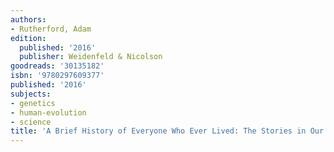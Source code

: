 ```yaml
---
authors:
- Rutherford, Adam
edition:
  published: '2016'
  publisher: Weidenfeld & Nicolson
goodreads: '30135182'
isbn: '9780297609377'
published: '2016'
subjects:
- genetics
- human-evolution
- science
title: 'A Brief History of Everyone Who Ever Lived: The Stories in Our Genes'
---
```


